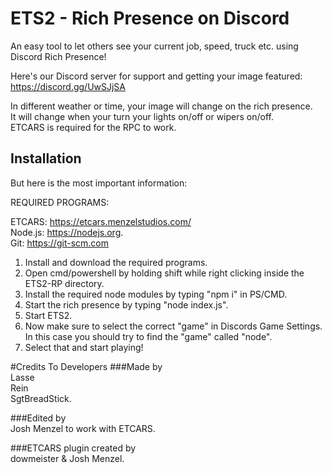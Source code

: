 # ETS2 - Rich Presence on Discord
An easy tool to let others see your current job, speed, truck etc. using Discord Rich Presence!  

Here's our Discord server for support and getting your image featured: https://discord.gg/UwSJjSA  

In different weather or time, your image will change on the rich presence.  
It will change when your turn your lights on/off or wipers on/off.  
ETCARS is required for the RPC to work.  

## Installation

But here is the most important information:  

REQUIRED PROGRAMS:  

ETCARS: https://etcars.menzelstudios.com/  
Node.js: https://nodejs.org.  
Git: https://git-scm.com  

1. Install and download the required programs.   
3. Open cmd/powershell by holding shift while right clicking inside the ETS2-RP directory.  
4. Install the required node modules by typing "npm i" in PS/CMD.  
5. Start the rich presence by typing "node index.js".  
6. Start ETS2.  
7. Now make sure to select the correct "game" in Discords Game Settings. In this case you should try to find the "game" called "node".  
8. Select that and start playing!  

#Credits To Developers
###Made by  
Lasse  
Rein  
SgtBreadStick.  

###Edited by  
Josh Menzel to work with ETCARS.  

###ETCARS plugin created by  
dowmeister & Josh Menzel.